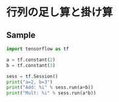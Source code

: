 
# 行列の足し算と掛け算

## Sample

```python
import tensorflow as tf

a = tf.constant(2)
b = tf.constant(3)

sess = tf.Session()
print("a=2, b=3")
print("Add: %i" % sess.run(a+b))
print("Mult: %i" % sess.run(a*b))
```
